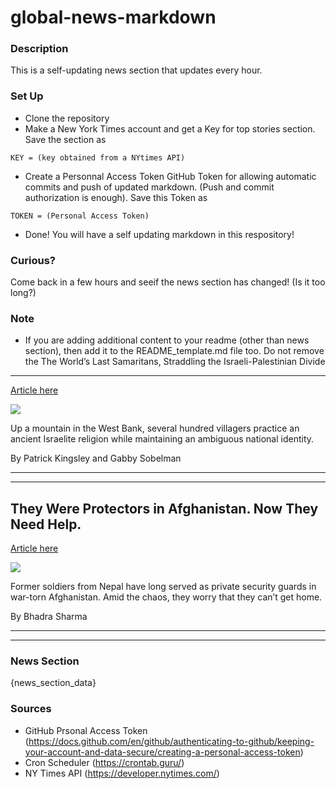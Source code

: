 # global-news-markdown

### Description 
This is a self-updating news section that updates every hour.

### Set Up 
* Clone the repository
* Make a New York Times account and get a Key for top stories section. Save the section as 
 ```
 KEY = (key obtained from a NYtimes API)
 ```
*  Create a Personnal Access Token GitHub Token for allowing automatic commits and push of updated markdown. (Push and commit authorization is enough). Save this Token as 
```
TOKEN = (Personal Access Token)
```
* Done! You will have a self updating markdown in this respository!

### Curious?
Come back in a few hours and seeif the news section has changed! (Is it too long?)

### Note
* If you are adding additional content to your readme (other than news section), then add it to the README_template.md file too. Do not remove the The World’s Last Samaritans, Straddling the Israeli-Palestinian Divide
----------------------------------------------------------------------

[Article here](https://www.nytimes.com/2021/08/22/world/middleeast/samaritans-israeli-palestinian.html)

[![](https://static01.nyt.com/images/2021/08/20/world/00Samaritans-Dispatch1/merlin_187062468_adb496cf-28f4-4a8d-8214-4f7960fae35c-superJumbo.jpg)](https://www.nytimes.com/2021/08/22/world/middleeast/samaritans-israeli-palestinian.html)

Up a mountain in the West Bank, several hundred villagers practice an ancient Israelite religion while maintaining an ambiguous national identity.

By Patrick Kingsley and Gabby Sobelman

* * *

* * *

They Were Protectors in Afghanistan. Now They Need Help.
--------------------------------------------------------

[Article here](https://www.nytimes.com/2021/08/23/world/asia/nepal-afghanistan-gurkha.html)

[![](https://static01.nyt.com/images/2021/08/23/world/00nepal-afghanistan-1/merlin_160127988_f0acefeb-9ae7-4b6c-9d83-b43a0f7026b4-superJumbo.jpg)](https://www.nytimes.com/2021/08/23/world/asia/nepal-afghanistan-gurkha.html)

Former soldiers from Nepal have long served as private security guards in war-torn Afghanistan. Amid the chaos, they worry that they can’t get home.

By Bhadra Sharma

* * *

* * *

### News Section 
{news_section_data}


### Sources 
* GitHub Prsonal Access Token (https://docs.github.com/en/github/authenticating-to-github/keeping-your-account-and-data-secure/creating-a-personal-access-token)
* Cron Scheduler (https://crontab.guru/)
* NY Times API (https://developer.nytimes.com/)
